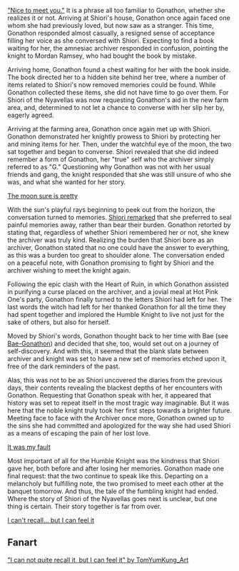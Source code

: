 <!-- title: The Moon Sets so the Sun May Rise -->

["Nice to meet you."](https://youtu.be/mb91g7vQSnA?t=1769) It is a phrase all too familiar to Gonathon, whether she realizes it or not. Arriving at Shiori's house, Gonathon once again faced one whom she had previously loved, but now saw as a stranger. This time, Gonathon responded almost casually, a resigned sense of acceptance filling her voice as she conversed with Shiori. Expecting to find a book waiting for her, the amnesiac archiver responded in confusion, pointing the knight to Mordan Ramsey, who had bought the book by mistake.

Arriving home, Gonathon found a chest waiting for her with the book inside. The book directed her to a hidden site behind her tree, where a number of items related to Shiori's now removed memories could be found. While Gonathon collected these items, she did not have time to go over them. For Shiori of the Nyavellas was now requesting Gonathon's aid in the new farm area, and, determined to not let a chance to converse with her slip her by, eagerly agreed.

Arriving at the farming area, Gonathon once again met up with Shiori. Gonathon demonstrated her knightly prowess to Shiori by protecting her and mining items for her. Then, under the watchful eye of the moon, the two sat together and began to converse. Shiori revealed that she did indeed remember a form of Gonathon, her "true" self who the archiver simply referred to as "G." Questioning why Gonathon was not with her usual friends and gang, the knight responded that she was still unsure of who she was, and what she wanted for her story.

[The moon sure is pretty](#embed:https://youtu.be/mb91g7vQSnA?t=4171)

With the sun's playful rays beginning to peek out from the horizon, the conversation turned to memories. [Shiori remarked](https://youtu.be/mb91g7vQSnA?t=4297) that she preferred to seal painful memories away, rather than bear their burden. Gonathon retorted by stating that, regardless of whether Shiori remembered her or not, she knew the archiver was truly kind. Realizing the burden that Shiori bore as an archiver, Gonathon stated that no one could have the answer to everything, as this was a burden too great to shoulder alone. The conversation ended on a peaceful note, with Gonathon promising to fight by Shiori and the archiver wishing to meet the knight again.

Following the epic clash with the Heart of Ruin, in which Gonathon assisted in purifying a curse placed on the archiver, and a jovial meal at Hot Pink One's party, Gonathon finally turned to the letters Shiori had left for her. The last words the witch had left for her thanked Gonathon for all the time they had spent together and implored the Humble Knight to live not just for the sake of others, but also for herself.

Moved by Shiori's words, Gonathon thought back to her time with Bae (see [Bae-Gonathon](#edge:bae-gigi)) and decided that she, too, would set out on a journey of self-discovery. And with this, it seemed that the blank slate between archiver and knight was set to have a new set of memories etched upon it, free of the dark reminders of the past.

Alas, this was not to be as Shiori uncovered the diaries from the previous days, their contents revealing the blackest depths of her encounters with Gonathon. Requesting that Gonathon speak with her, it appeared that history was set to repeat itself in the most tragic way imaginable. But it was here that the noble knight truly took her first steps towards a brighter future. Meeting face to face with the Archiver once more, Gonathon owned up to the sins she had committed and apologized for the way she had used Shiori as a means of escaping the pain of her lost love.

[It was my fault](#embed:https://www.youtube.com/live/mb91g7vQSnA?si=UZkt8f46vWLuP6Do&t=12257)

Most important of all for the Humble Knight was the kindness that Shiori gave her, both before and after losing her memories. Gonathon made one final request: that the two continue to speak like this. Departing on a melancholy but fulfilling note, the two promised to meet each other at the banquet tomorrow. And thus, the tale of the fumbling knight had ended. Where the story of Shiori of the Nyavellas goes next is unclear, but one thing is certain. Their story together is far from over.

[I can't recall... but I can feel it](#embed:https://www.youtube.com/live/mb91g7vQSnA?si=tve9IVBF0HJBYQkK&t=12800)

## Fanart

["I can not quite recall it, but I can feel it" by TomYumKung_Art](https://x.com/TomYumKung_Art/status/1922095825062117883)
